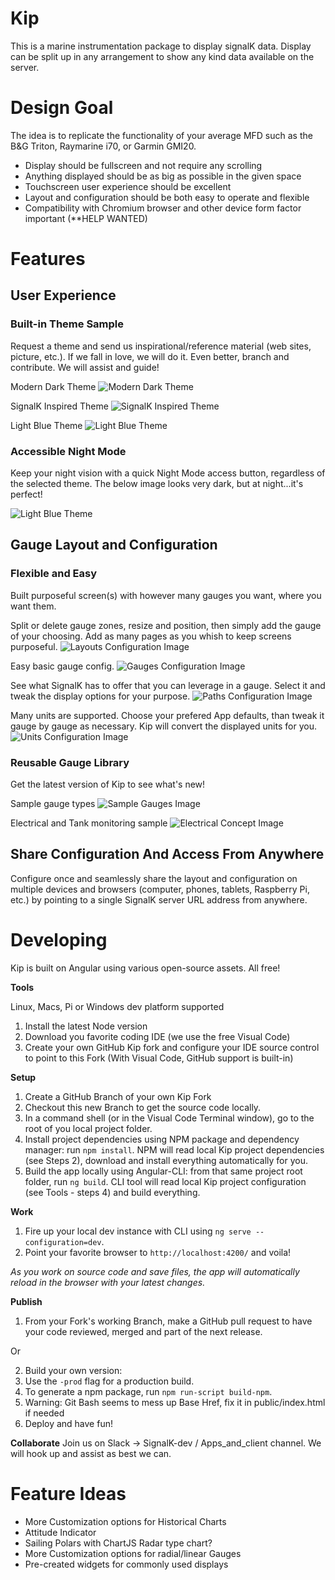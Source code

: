 # Kip 

This is a marine instrumentation package to display signalK data. Display can be split up in any arrangement to show any kind data available on the server.

# Design Goal

The idea is to replicate the functionality of your average MFD such as the B&G Triton, Raymarine i70, or Garmin GMI20.
- Display should be fullscreen and not require any scrolling
- Anything displayed should be as big as possible in the given space
- Touchscreen user experience should be excellent
- Layout and configuration should be both easy to operate and flexible
- Compatibility with Chromium browser and other device form factor important (**HELP WANTED)  

# Features
## User Experience
### Built-in Theme Sample
  Request a theme and send us inspirational/reference material (web sites, picture, etc.). If we fall in love, we will do it. Even better, branch and contribute. We will assist and guide!

  Modern Dark Theme
  ![Modern Dark Theme](./KipSample-1-1024x488.png)
  
  SignalK Inspired Theme
  ![SignalK Inspired Theme](./KipSample-2-1024x488.png)
  
  Light Blue Theme
  ![Light Blue Theme](./KipSample-3-1024x488.png)

### Accessible Night Mode
  Keep your night vision with a quick Night Mode access button, regardless of the selected theme. The below image looks very dark, but at night...it's perfect!

  ![Light Blue Theme](./KipNightMode-1024x488.png)


## Gauge Layout and Configuration
### Flexible and Easy
  Built purposeful screen(s) with however many gauges you want, where you want them. 

  Split or delete gauge zones, resize and position, then simply add the gauge of your choosing. Add as many pages as you whish to keep screens purposeful.
  ![Layouts Configuration Image](./KipWidgetConfig-layout-1024x488.png)
  
  Easy basic gauge config.
  ![Gauges Configuration Image](./KipConfig-display-1024x488.png) 
  
  See what SignalK has to offer that you can leverage in a gauge. Select it and tweak the display options for your purpose.
  ![Paths Configuration Image](./KipWidgetConfig-paths-1024x488.png)
  
  Many units are supported. Choose your prefered App defaults, than tweak it gauge by gauge as necessary. Kip will convert the displayed units for you.
  ![Units Configuration Image](./KipConfig-Units-1024x488.png) 

### Reusable Gauge Library
  Get the latest version of Kip to see what's new!

  Sample gauge types
  ![Sample Gauges Image](./KipGaugeSample-1-1024x545.png)
  
  Electrical and Tank monitoring sample 
  ![Electrical Concept Image](./KipMonitor-1024x488.png)

## Share Configuration And Access From Anywhere
  Configure once and seamlessly share the layout and configuration on multiple devices and browsers (computer, phones, tablets,
  Raspberry Pi, etc.) by pointing to a single SignalK server URL address from anywhere.

# Developing

Kip is built on Angular using various open-source assets. All free!

**Tools**

Linux, Macs, Pi or Windows dev platform supported
1. Install the latest Node version
2. Download you favorite coding IDE (we use the free Visual Code)
3. Create your own GitHub Kip fork and configure your IDE source control to point to this Fork (With Visual Code, GitHub support is built-in)

**Setup**
1. Create a GitHub Branch of your own Kip Fork
2. Checkout this new Branch to get the source code locally.
3. In a command shell (or in the Visual Code Terminal window), go to the root of you local project folder.
4. Install project dependencies using NPM package and dependency manager: run `npm install`. NPM will read local Kip project dependencies (see Steps 2), download and install everything automatically for you.
5. Build the app locally using Angular-CLI: from that same project root folder, run `ng build`. CLI tool will read local Kip project configuration (see Tools - steps 4) and build everything.

**Work**
1. Fire up your local dev instance with CLI using `ng serve --configuration=dev`.
2. Point your favorite browser to `http://localhost:4200/` and voila!

*As you work on source code and save files, the app will automatically reload in the browser with your latest changes.*

**Publish**
1. From your Fork's working Branch, make a GitHub pull request to have your code reviewed, merged and part of the next release. 

Or

2. Build your own version:
  1. Use the `-prod` flag for a production build.
  2. To generate a npm package, run `npm run-script build-npm`.
  3. Warning: Git Bash seems to mess up Base Href, fix it in public/index.html if needed
  4. Deploy and have fun! 

**Collaborate**
Join us on Slack -> SignalK-dev / Apps_and_client channel. We will hook up and assist as best we can.

# Feature Ideas
 * More Customization options for Historical Charts
 * Attitude Indicator
 * Sailing Polars with ChartJS Radar type chart?
 * More Customization options for radial/linear Gauges
 * Pre-created widgets for commonly used displays
